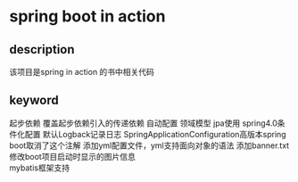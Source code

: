 # spring boot in action 
## description 
该项目是spring in action 的书中相关代码

## keyword
起步依赖
覆盖起步依赖引入的传递依赖
自动配置
领域模型
jpa使用
spring4.0条件化配置
默认Logback记录日志
SpringApplicationConfiguration高版本spring boot取消了这个注解
添加yml配置文件，yml支持面向对象的语法
添加banner.txt修改boot项目启动时显示的图片信息  
mybatis框架支持